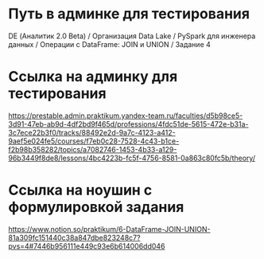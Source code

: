 # Путь в админке для тестирования
DE (Аналитик 2.0 Beta) / Организация Data Lake / PySpark для инженера данных / Операции с DataFrame: JOIN и UNION / Задание 4

# Ссылка на админку для тестирования
https://prestable.admin.praktikum.yandex-team.ru/faculties/d5b98ce5-3d91-47eb-ab9d-4df2bd9f465d/professions/4fdc51de-5615-472e-b31a-3c7ece22b3f0/tracks/88492e2d-9a7c-4123-a412-9aef5e024fe5/courses/f7eb0c28-7528-4c43-b1ce-f2b98b358282/topics/a7082746-1453-4b33-a129-96b3449f8de8/lessons/4bc4223b-fc5f-4756-8581-0a863c80fc5b/theory/

# Ссылка на ноушин с формулировкой задания
https://www.notion.so/praktikum/6-DataFrame-JOIN-UNION-81a309fc151440c38a847dbe823248c7?pvs=4#7446b956111e449c93e6b614006dd046

